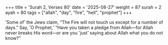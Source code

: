+++
title = 'Surah 2, Verses 80'
date = '2025-08-27'
weight = 87
surah = 2
ayah = 80
tags = ["allah", "day", "fire", "hell", "prophet"]
+++

˹Some of˺ the Jews claim, “The Fire will not touch us except for a number of days.” Say, ˹O Prophet,˺ “Have you taken a pledge from Allah—for Allah never breaks His word—or are you ˹just˺ saying about Allah what you do not know?”